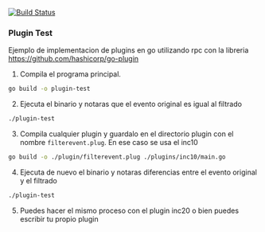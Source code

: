 [![Build Status](https://travis-ci.org/Demitroi/plugin-test.svg?branch=master)](https://travis-ci.org/Demitroi/plugin-test)

### Plugin Test

Ejemplo de implementacion de plugins en go utilizando rpc con la libreria https://github.com/hashicorp/go-plugin 

1. Compila el programa principal.

```sh
go build -o plugin-test
```

2. Ejecuta el binario y notaras que el evento original es igual al filtrado

```sh
./plugin-test
```

3. Compila cualquier plugin y guardalo en el directorio plugin con el nombre ```filterevent.plug```. En ese caso se usa el inc10

```sh
go build -o ./plugin/filterevent.plug ./plugins/inc10/main.go
```

4. Ejecuta de nuevo el binario y notaras diferencias entre el evento original y el filtrado

```sh
./plugin-test
```

5. Puedes hacer el mismo proceso con el plugin inc20 o bien puedes escribir tu propio plugin
